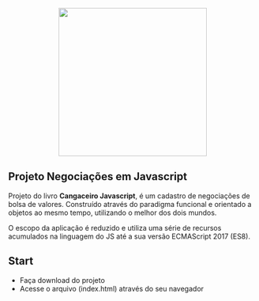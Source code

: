 <p align="center">
	<img src="https://encrypted-tbn0.gstatic.com/images?q=tbn%3AANd9GcSTDjAkB62Tyk0uqOaZOKO43r8Jv7vAOP1MIe7xBjE_rkZ0XcpI" width="300" />
</p>

## Projeto Negociações em Javascript

Projeto do livro **Cangaceiro Javascript**, é um cadastro de negociações de bolsa de valores. Construído através do paradigma funcional e orientado a objetos ao mesmo tempo, utilizando o melhor dos dois mundos.

O escopo da aplicação é reduzido e utiliza uma série de recursos acumulados na linguagem do JS até a sua versão ECMAScript 2017 (ES8).

## Start

-   Faça download do projeto
-   Acesse o arquivo (index.html) através do seu navegador
